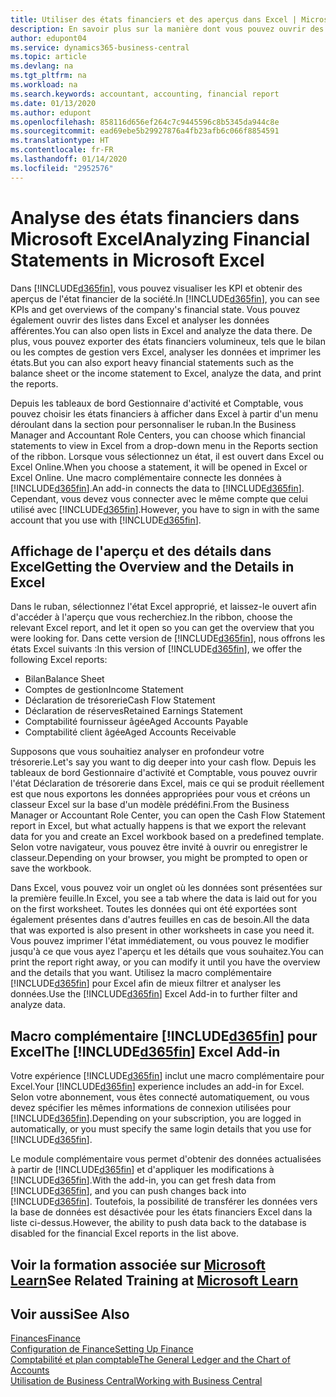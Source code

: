 ```yaml
---
title: Utiliser des états financiers et des aperçus dans Excel | Microsoft Docs
description: En savoir plus sur la manière dont vous pouvez ouvrir des états financiers dans Microsoft Excel à partir de Business Central pour une meilleure analyse.
author: edupont04
ms.service: dynamics365-business-central
ms.topic: article
ms.devlang: na
ms.tgt_pltfrm: na
ms.workload: na
ms.search.keywords: accountant, accounting, financial report
ms.date: 01/13/2020
ms.author: edupont
ms.openlocfilehash: 858116d656ef264c7c9445596c8b5345da944c8e
ms.sourcegitcommit: ead69ebe5b29927876a4fb23afb6c066f8854591
ms.translationtype: HT
ms.contentlocale: fr-FR
ms.lasthandoff: 01/14/2020
ms.locfileid: "2952576"
---
```

# <a name="analyzing-financial-statements-in-microsoft-excel"></a><span data-ttu-id="71771-103">Analyse des états financiers dans Microsoft Excel</span><span class="sxs-lookup"><span data-stu-id="71771-103">Analyzing Financial Statements in Microsoft Excel</span></span>
<span data-ttu-id="71771-104">Dans [!INCLUDE[d365fin](includes/d365fin_md.md)], vous pouvez visualiser les KPI et obtenir des aperçus de l'état financier de la société.</span><span class="sxs-lookup"><span data-stu-id="71771-104">In [!INCLUDE[d365fin](includes/d365fin_md.md)], you can see KPIs and get overviews of the company's financial state.</span></span> <span data-ttu-id="71771-105">Vous pouvez également ouvrir des listes dans Excel et analyser les données afférentes.</span><span class="sxs-lookup"><span data-stu-id="71771-105">You can also open lists in Excel and analyze the data there.</span></span> <span data-ttu-id="71771-106">De plus, vous pouvez exporter des états financiers volumineux, tels que le bilan ou les comptes de gestion vers Excel, analyser les données et imprimer les états.</span><span class="sxs-lookup"><span data-stu-id="71771-106">But you can also export heavy financial statements such as the balance sheet or the income statement to Excel, analyze the data, and print the reports.</span></span>  

<span data-ttu-id="71771-107">Depuis les tableaux de bord Gestionnaire d'activité et Comptable, vous pouvez choisir les états financiers à afficher dans Excel à partir d'un menu déroulant dans la section pour personnaliser le ruban.</span><span class="sxs-lookup"><span data-stu-id="71771-107">In the Business Manager and Accountant Role Centers, you can choose which financial statements to view in Excel from a drop-down menu in the Reports section of the ribbon.</span></span> <span data-ttu-id="71771-108">Lorsque vous sélectionnez un état, il est ouvert dans Excel ou Excel Online.</span><span class="sxs-lookup"><span data-stu-id="71771-108">When you choose a statement, it will be opened in Excel or Excel Online.</span></span> <span data-ttu-id="71771-109">Une macro complémentaire connecte les données à [!INCLUDE[d365fin](includes/d365fin_md.md)].</span><span class="sxs-lookup"><span data-stu-id="71771-109">An add-in connects the data to [!INCLUDE[d365fin](includes/d365fin_md.md)].</span></span> <span data-ttu-id="71771-110">Cependant, vous devez vous connecter avec le même compte que celui utilisé avec [!INCLUDE[d365fin](includes/d365fin_md.md)].</span><span class="sxs-lookup"><span data-stu-id="71771-110">However, you have to sign in with the same account that you use with [!INCLUDE[d365fin](includes/d365fin_md.md)].</span></span>  

## <a name="getting-the-overview-and-the-details-in-excel"></a><span data-ttu-id="71771-111">Affichage de l'aperçu et des détails dans Excel</span><span class="sxs-lookup"><span data-stu-id="71771-111">Getting the Overview and the Details in Excel</span></span>
<span data-ttu-id="71771-112">Dans le ruban, sélectionnez l'état Excel approprié, et laissez-le ouvert afin d'accéder à l'aperçu que vous recherchiez.</span><span class="sxs-lookup"><span data-stu-id="71771-112">In the ribbon, choose the relevant Excel report, and let it open so you can get the overview that you were looking for.</span></span> <span data-ttu-id="71771-113">Dans cette version de [!INCLUDE[d365fin](includes/d365fin_md.md)], nous offrons les états Excel suivants :</span><span class="sxs-lookup"><span data-stu-id="71771-113">In this version of [!INCLUDE[d365fin](includes/d365fin_md.md)], we offer the following Excel reports:</span></span>

- <span data-ttu-id="71771-114">Bilan</span><span class="sxs-lookup"><span data-stu-id="71771-114">Balance Sheet</span></span>  
- <span data-ttu-id="71771-115">Comptes de gestion</span><span class="sxs-lookup"><span data-stu-id="71771-115">Income Statement</span></span>  
- <span data-ttu-id="71771-116">Déclaration de trésorerie</span><span class="sxs-lookup"><span data-stu-id="71771-116">Cash Flow Statement</span></span>  
- <span data-ttu-id="71771-117">Déclaration de réserves</span><span class="sxs-lookup"><span data-stu-id="71771-117">Retained Earnings Statement</span></span>  
- <span data-ttu-id="71771-118">Comptabilité fournisseur âgée</span><span class="sxs-lookup"><span data-stu-id="71771-118">Aged Accounts Payable</span></span>  
- <span data-ttu-id="71771-119">Comptabilité client âgée</span><span class="sxs-lookup"><span data-stu-id="71771-119">Aged Accounts Receivable</span></span>  

<span data-ttu-id="71771-120">Supposons que vous souhaitiez analyser en profondeur votre trésorerie.</span><span class="sxs-lookup"><span data-stu-id="71771-120">Let's say you want to dig deeper into your cash flow.</span></span> <span data-ttu-id="71771-121">Depuis les tableaux de bord Gestionnaire d'activité et Comptable, vous pouvez ouvrir l'état Déclaration de trésorerie dans Excel, mais ce qui se produit réellement est que nous exportons les données appropriées pour vous et créons un classeur Excel sur la base d'un modèle prédéfini.</span><span class="sxs-lookup"><span data-stu-id="71771-121">From the Business Manager or Accountant Role Center, you can open the Cash Flow Statement report in Excel, but what actually happens is that we export the relevant data for you and create an Excel workbook based on a predefined template.</span></span> <span data-ttu-id="71771-122">Selon votre navigateur, vous pouvez être invité à ouvrir ou enregistrer le classeur.</span><span class="sxs-lookup"><span data-stu-id="71771-122">Depending on your browser, you might be prompted to open or save the workbook.</span></span>  

<span data-ttu-id="71771-123">Dans Excel, vous pouvez voir un onglet où les données sont présentées sur la première feuille.</span><span class="sxs-lookup"><span data-stu-id="71771-123">In Excel, you see a tab where the data is laid out for you on the first worksheet.</span></span> <span data-ttu-id="71771-124">Toutes les données qui ont été exportées sont également présentes dans d'autres feuilles en cas de besoin.</span><span class="sxs-lookup"><span data-stu-id="71771-124">All the data that was exported is also present in other worksheets in case you need it.</span></span> <span data-ttu-id="71771-125">Vous pouvez imprimer l'état immédiatement, ou vous pouvez le modifier jusqu'à ce que vous ayez l'aperçu et les détails que vous souhaitez.</span><span class="sxs-lookup"><span data-stu-id="71771-125">You can print the report right away, or you can modify it until you have the overview and the details that you want.</span></span> <span data-ttu-id="71771-126">Utilisez la macro complémentaire [!INCLUDE[d365fin](includes/d365fin_md.md)] pour Excel afin de mieux filtrer et analyser les données.</span><span class="sxs-lookup"><span data-stu-id="71771-126">Use the [!INCLUDE[d365fin](includes/d365fin_md.md)] Excel Add-in to further filter and analyze data.</span></span>  

## <a name="the-included365finincludesd365fin_mdmd-excel-add-in"></a><span data-ttu-id="71771-127">Macro complémentaire [!INCLUDE[d365fin](includes/d365fin_md.md)] pour Excel</span><span class="sxs-lookup"><span data-stu-id="71771-127">The [!INCLUDE[d365fin](includes/d365fin_md.md)] Excel Add-in</span></span>
<span data-ttu-id="71771-128">Votre expérience [!INCLUDE[d365fin](includes/d365fin_md.md)] inclut une macro complémentaire pour Excel.</span><span class="sxs-lookup"><span data-stu-id="71771-128">Your [!INCLUDE[d365fin](includes/d365fin_md.md)] experience includes an add-in for Excel.</span></span> <span data-ttu-id="71771-129">Selon votre abonnement, vous êtes connecté automatiquement, ou vous devez spécifier les mêmes informations de connexion utilisées pour [!INCLUDE[d365fin](includes/d365fin_md.md)].</span><span class="sxs-lookup"><span data-stu-id="71771-129">Depending on your subscription, you are logged in automatically, or you must specify the same login details that you use for [!INCLUDE[d365fin](includes/d365fin_md.md)].</span></span>  

<span data-ttu-id="71771-130">Le module complémentaire vous permet d'obtenir des données actualisées à partir de [!INCLUDE[d365fin](includes/d365fin_md.md)] et d'appliquer les modifications à [!INCLUDE[d365fin](includes/d365fin_md.md)].</span><span class="sxs-lookup"><span data-stu-id="71771-130">With the add-in, you can get fresh data from [!INCLUDE[d365fin](includes/d365fin_md.md)], and you can push changes back into [!INCLUDE[d365fin](includes/d365fin_md.md)].</span></span> <span data-ttu-id="71771-131">Toutefois, la possibilité de transférer les données vers la base de données est désactivée pour les états financiers Excel dans la liste ci-dessus.</span><span class="sxs-lookup"><span data-stu-id="71771-131">However, the ability to push data back to the database is disabled for the financial Excel reports in the list above.</span></span>  

## <a name="see-related-training-at-microsoft-learnlearnmodulesconfigure-powerbi-excel-dynamics-365-business-centralindex"></a><span data-ttu-id="71771-132">Voir la formation associée sur [Microsoft Learn](/learn/modules/configure-powerbi-excel-dynamics-365-business-central/index)</span><span class="sxs-lookup"><span data-stu-id="71771-132">See Related Training at [Microsoft Learn](/learn/modules/configure-powerbi-excel-dynamics-365-business-central/index)</span></span>

## <a name="see-also"></a><span data-ttu-id="71771-133">Voir aussi</span><span class="sxs-lookup"><span data-stu-id="71771-133">See Also</span></span>
[<span data-ttu-id="71771-134">Finances</span><span class="sxs-lookup"><span data-stu-id="71771-134">Finance</span></span>](finance.md)  
[<span data-ttu-id="71771-135">Configuration de Finance</span><span class="sxs-lookup"><span data-stu-id="71771-135">Setting Up Finance</span></span>](finance-setup-finance.md)  
[<span data-ttu-id="71771-136">Comptabilité et plan comptable</span><span class="sxs-lookup"><span data-stu-id="71771-136">The General Ledger and the Chart of Accounts</span></span>](finance-general-ledger.md)  
[<span data-ttu-id="71771-137">Utilisation de Business Central</span><span class="sxs-lookup"><span data-stu-id="71771-137">Working with Business Central</span></span>](ui-work-product.md)  
